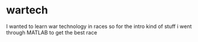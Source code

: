 # wartech
I wanted to learn war technology in races so for the intro kind of stuff i went through MATLAB to get the best race 
